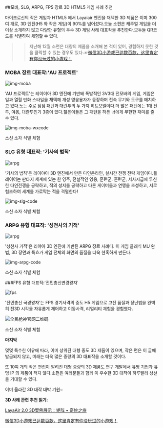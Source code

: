 ##모바, SLG, ARPG, FPS 장르 3D HTML5 게임 사례 추천

마이크로신의 작은 게임과 HTML5 에서 Layaiair 엔진을 채택한 3D 제품은 이미 300여 개로, 3D 엔진(H5 와 작은 게임)이 90%를 넘어섰다.오늘 소편은 캐주얼 게임을 더 이상 소개하지 않고 다양한 유형의 우수 3D 게임 사례 대표작을 추천한다.모두들 QR코드를 식별하여 체험할 수 있다.

>> 지난해 12월 소편은 대량의 제품을 소개해 본 적이 있어, 경험하지 못한 것을 클릭할 수 있는 경우도 있다.☞[微信3D小游戏已达数百款，这里肯定有你没玩过的小游戏！](http://mp.weixin.qq.com/s?__biz=MzAxMjI4NjA1OA==&mid=2650584513&idx=1&sn=ee56f4bf9c98aa8030a9bad05e7b57be&chksm=83bc34c4b4cbbdd2bd24ab775167c3eef0e8cb1e57ab52fccb8cd6d4eca0164eeaa5d844399b&scene=21%3Ch1%3Ewechat_redirect)



### **MOBA 장르 대표작:'AU 프로젝트'**

![img-moba](img/moba.jpg)



'AU 프로젝트'는 레이야아 3D 엔진에 기반돼 폭발적인 3V3대 전모바의 게임, 게임은 일과 열혈 만화 스타일을 채택해 개성 영웅용자가 등장하며 전속 무기와 도구를 매치하고 있다.노는 주로 점점 패턴과 대란투의 두 가지 히트모델이다.더 많은 패턴에는 1대 전투, 야옹, 대란투인기 3종이 있다.젊은이들은 그 패턴을 하든 너에게 무한한 재미를 줄 수 있다.

![img-moba-wxcode](img/moba-wxcode.jpg) 


소신 소자 식별 체험



### **SLG 유형 대표작: ‘기사의 법칙’**

![arpg](img/arpg.jpg) 


‘기사의 법칙’은 레이야아 3D 엔진에서 만든 다인온라인, 실시간 전쟁 전략 게임이다.플레이어는 판타지 세계에 있는 한 영주, 전설적인 영웅, 훈련군, 훈련군, 서사시급에 투신한 다인전쟁을 공략하고, 적의 성지를 공략하고 다른 게이머들과 연맹을 조성하고, 서로 협조하여 세계를 가로막는 적을 격멸한다!

![img-slg-code](img/slg-code.png) 


소신 소자 식별 체험





### **ARPG 유형 대표작: ‘성천사의 기적’**



  ![arpg](img/arpg.jpg)

'성천사 기적'은 리야아 3D 엔진에 기반된 ARPG 장르 사례다. 이 게임 클래식 MU 완법, 3D 장면과 특효가 게임 전체의 화면의 품질을 더욱 현혹하게 만든다.

![img-arpg-code](img/arpg-code.png) 


소신 소자 식별 체험



###FPS 유형 대표작:'전민총신변경왕자'

![fps](img/fps.jpg) 


'전민총신 국경왕자'는 FPS 경기사격의 중도 H5 게임으로 고전 품질과 장난법을 완벽히 전3D 시각을 자유롭게 제어하고 이동사격, 리얼리티 체험을 경험했다.

![全民枪神官网二维码](img/fps-code.jpg)  


소신 소자 식별 체험



**마지막**

몇몇 특수한 이유에 따라, 이미 상위된 대형 중도 3D 제품이 있으며, 작은 편은 이 글에 발급되지 않고, 미래는 더욱 많은 중량의 3D 대표작을 소개할 것이다.



또 10여 개의 작은 편집이 알려진 대형 중량의 3D 제품도 연구 개발에서 유명 기업과 유명 IP 의 제품이 적지 않다.소편은 여러분들과 함께 이 우수한 3D 대작이 하루빨리 상선을 기대할 수 있다.



이미 올라간 3D 대작 대박 기원~





**3D 사례 관련 추천 읽기:**

[LayaAir 2.0 3D案例展示：矩阵 • 奇妙之旅](http://mp.weixin.qq.com/s?__biz=MzAxMjI4NjA1OA==&mid=2650584557&idx=1&sn=e5d3609095a6455208a1e17916130233&chksm=83bc34e8b4cbbdfedd9dd4680cb825321e759b7db5f1fe8eacdccc5dd7e156356ceee54b6fd4&scene=21%3Ch1%3Ewechat_redirect)

[微信3D小游戏已达数百款，这里肯定有你没玩过的小游戏！](http://mp.weixin.qq.com/s?__biz=MzAxMjI4NjA1OA==&mid=2650584513&idx=1&sn=ee56f4bf9c98aa8030a9bad05e7b57be&chksm=83bc34c4b4cbbdd2bd24ab775167c3eef0e8cb1e57ab52fccb8cd6d4eca0164eeaa5d844399b&scene=21%3Ch1%3Ewechat_redirect)